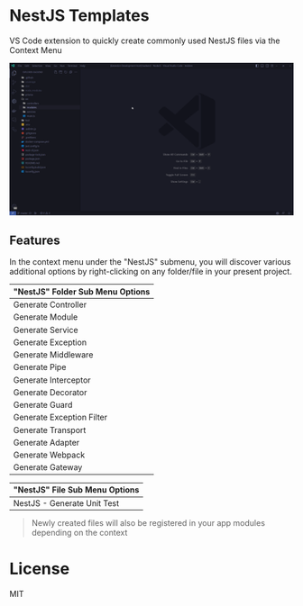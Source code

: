 # NestJS Templates

VS Code extension to quickly create commonly used NestJS files via the Context Menu

![](images/demo.gif)

## Features

In the context menu under the "NestJS" submenu, you will discover various additional options by right-clicking on any folder/file in your present project.

"NestJS" Folder Sub Menu Options  |
---           | 
Generate Controller |
Generate Module |
Generate Service |
Generate Exception |
Generate Middleware |
Generate Pipe |
Generate Interceptor |
Generate Decorator |
Generate Guard |
Generate Exception Filter |
Generate Transport |
Generate Adapter |
Generate Webpack |
Generate Gateway |

"NestJS" File Sub Menu Options  |
---           | 
NestJS - Generate Unit Test |

> Newly created files will also be registered in your app modules depending on the context

# License

MIT
